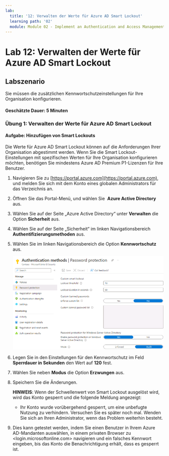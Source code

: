```yaml
---
lab:
  title: '12: Verwalten der Werte für Azure AD Smart Lockout'
  learning path: '02'
  module: Module 02 - Implement an Authentication and Access Management Solution
---
```


# Lab 12: Verwalten der Werte für Azure AD Smart Lockout

## Labszenario

Sie müssen die zusätzlichen Kennwortschutzeinstellungen für Ihre Organisation konfigurieren.

#### Geschätzte Dauer: 5 Minuten

### Übung 1: Verwalten der Werte für Azure AD Smart Lockout

#### Aufgabe: Hinzufügen von Smart Lockouts

Die Werte für Azure AD Smart Lockout können auf die Anforderungen Ihrer Organisation abgestimmt werden. Wenn Sie die Smart Lockout-Einstellungen mit spezifischen Werten für Ihre Organisation konfigurieren möchten, benötigen Sie mindestens Azure AD Premium P1-Lizenzen für Ihre Benutzer.

1. Navigieren Sie zu [https://portal.azure.com](https://portal.azure.com), und melden Sie sich mit dem Konto eines globalen Administrators für das Verzeichnis an.

2. Öffnen Sie das Portal-Menü, und wählen Sie  **Azure Active Directory** aus.

3. Wählen Sie auf der Seite „Azure Active Directory“ unter **Verwalten** die Option **Sicherheit** aus.

4. Wählen Sie auf der Seite „Sicherheit“ im linken Navigationsbereich **Authentifizierungsmethoden** aus.

5. Wählen Sie im linken Navigationsbereich die Option **Kennwortschutz** aus.

    ![Screenshot der Seite „Authentifizierungsmethoden“ mit hervorgehobener Auswahl für das Navigieren zur Kennwortauthentifizierung](./media/lp2-mod3-browse-to-password-protection.png)

6. Legen Sie in den Einstellungen für den Kennwortschutz im Feld **Sperrdauer in Sekunden** den Wert auf **120** fest.

7. Wählen Sie neben **Modus** die Option **Erzwungen** aus.

8. Speichern Sie die Änderungen.

    **HINWEIS**: Wenn der Schwellenwert von Smart Lockout ausgelöst wird, wird das Konto gesperrt und die folgende Meldung angezeigt:
    - Ihr Konto wurde vorübergehend gesperrt, um eine unbefugte Nutzung zu verhindern. Versuchen Sie es später noch mal. Wenden Sie sich an Ihren Administrator, wenn das Problem weiterhin besteht.

9. Dies kann getestet werden, indem Sie einen Benutzer in Ihrem Azure AD-Mandanten auswählen, in einem privaten Browser zu <login.microsoftonline.com> navigieren und ein falsches Kennwort eingeben, bis das Konto die Benachrichtigung erhält, dass es gesperrt ist.
